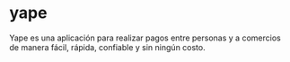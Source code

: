# yape
Yape es una aplicación para realizar pagos entre personas y a comercios de manera fácil, rápida, confiable y sin ningún costo.
